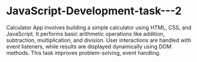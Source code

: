 # JavaScript-Development-task---2
 Calculator App involves building a simple calculator using HTML, CSS, and JavaScript. It performs basic arithmetic operations like addition, subtraction, multiplication, and division. User interactions are handled with event listeners, while results are displayed dynamically using DOM methods. This task improves problem-solving, event handling. 
